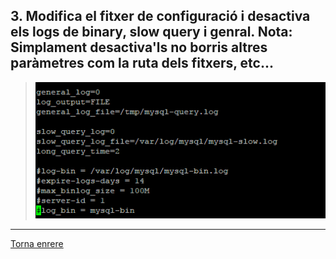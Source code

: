 ## 3. Modifica el fitxer de configuració i desactiva els logs de binary, slow query i genral. Nota: Simplament desactiva'ls no borris altres paràmetres com la ruta dels fitxers, etc...  

> ![30](https://raw.githubusercontent.com/Josep88/MP10UF2-A2/master/img/30.PNG)

***
[Torna enrere](https://github.com/Josep88/MP10UF2-A2)
